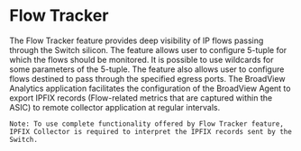 Flow Tracker
=====================
The Flow Tracker feature provides deep visibility of IP flows passing through the Switch silicon. The feature allows user to configure 5-tuple for which the flows should be monitored. It is possible to use wildcards for some parameters of the 5-tuple. The feature also allows user to configure flows destined to pass through the specified egress ports. The BroadView Analytics application facilitates the configuration of the BroadView Agent to export IPFIX records (Flow-related metrics that are captured within the ASIC) to remote collector application at regular intervals.

`Note: To use complete functionality offered by Flow Tracker feature, IPFIX Collector is required to interpret the IPFIX records sent by the Switch.`

